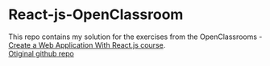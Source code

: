 # React-js-OpenClassroom
This repo contains my solution for the exercises from the OpenClassrooms - <a href="https://openclassrooms.com/en/courses/7132446-create-a-web-application-with-react-js">Create a Web Application With React.js course<a/>. <br />
<a href="https://github.com/OpenClassrooms-Student-Center/7132446-React/tree/master">Otiginal github repo</a>
